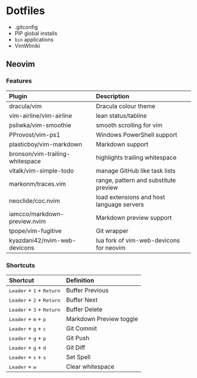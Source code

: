 # Dotfiles

- .gitconfig
- PIP global installs
- `bin` applications
- VimWImiki

## Neovim

### Features

| Plugin                          | Description                               |
| :------------------------------ | :---------------------------------------- |
| dracula/vim                     | Dracula colour theme                      |
| vim-airline/vim-airline         | lean status/tabline                       |
| psliwka/vim-smoothie            | smooth scrolling for vim                  |
| PProvost/vim-ps1                | Windows PowerShell support                |
| plasticboy/vim-markdown         | Markdown support                          |
| bronson/vim-trailing-whitespace | highlights trailing whitespace            |
| vitalk/vim-simple-todo          | manage GitHub like task lists             |
| markonm/traces.vim              | range, pattern and substitute preview     |
| neoclide/coc.nvim               | load extensions and host language servers |
| iamcco/markdown-preview.nvim    | Markdown preview support                  |
| tpope/vim-fugitive              | Git wrapper                               |
| kyazdani42/nvim-web-devicons    | lua fork of vim-web-devicons for neovim   |

### Shortcuts

| Shortcut                                             | Definition              |
| :--------------------------------------------------- | :---------------------- |
| <kbd>Leader</kbd> + <kbd>1</kbd> + <kbd>Return</kbd> | Buffer Previous         |
| <kbd>Leader</kbd> + <kbd>2</kbd> + <kbd>Return</kbd> | Buffer Next             |
| <kbd>Leader</kbd> + <kbd>3</kbd> + <kbd>Return</kbd> | Buffer Delete           |
| <kbd>Leader</kbd> + <kbd>m</kbd> + <kbd>p</kbd>      | Markdown Preview toggle |
| <kbd>Leader</kbd> + <kbd>g</kbd> + <kbd>c</kbd>      | Git Commit              |
| <kbd>Leader</kbd> + <kbd>g</kbd> + <kbd>p</kbd>      | Git Push                |
| <kbd>Leader</kbd> + <kbd>g</kbd> + <kbd>d</kbd>      | Git Diff                |
| <kbd>Leader</kbd> + <kbd>s</kbd> + <kbd>s</kbd>      | Set Spell               |
| <kbd>Leader</kbd> + <kbd>w</kbd>                     | Clear whitespace        |
